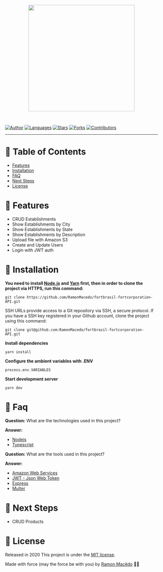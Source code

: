 <p align="center">
   <img src="https://i.ibb.co/vk18gkt/losgo.png" width="350"/>
</p>

<br />

[![Author](https://img.shields.io/badge/author-RamonMacedo-121210?style=flat-square)](https://github.com/RamonMacedo)
[![Languages](https://img.shields.io/github/languages/count/RamonMacedo/fortbrasil-fortcorporation-API?color=%23121210&style=flat-square)](#)
[![Stars](https://img.shields.io/github/stars/RamonMacedo/fortbrasil-fortcorporation-API?color=121210&style=flat-square)](https://github.com/RamonMacedo/fortbrasil-fortcorporation-API/stargazers)
[![Forks](https://img.shields.io/github/forks/RamonMacedo/fortbrasil-fortcorporation-API?color=%23121210&style=flat-square)](https://github.com/RamonMacedo/fortbrasil-fortcorporation-API/network/members)
[![Contributors](https://img.shields.io/github/contributors/RamonMacedo/fortbrasil-fortcorporation-API?color=121210&style=flat-square)](https://github.com/RamonMacedo/fortbrasil-fortcorporation-API/graphs/contributors)

---

# :pushpin: Table of Contents

* [Features](#rocket-features)
* [Installation](#construction_worker-installation)
* [FAQ](#postbox-faq)
* [Next Steps](#construction-next-steps)
* [License](#closed_book-license)

# :rocket: Features

* CRUD Establishments
* Show Establishments by City
* Show Establishments by State
* Show Establishments by Description
* Upload file with Amazon S3 
* Create and Update Users
* Login with JWT auth

# :construction_worker: Installation

**You need to install [Node.js](https://nodejs.org/en/download/) and [Yarn](https://yarnpkg.com/) first, then in order to clone the project via HTTPS, run this command:**

```
git clone https://github.com/RamonMacedo/fortbrasil-fortcorporation-API.git
```

SSH URLs provide access to a Git repository via SSH, a secure protocol. If you have a SSH key registered in your Github account, clone the project using this command:

```
git clone git@github.com:RamonMacedo/fortbrasil-fortcorporation-API.git
```

**Install dependencies**

```
yarn install
```

**Configure the ambient variables with .ENV**

```
process.env.VARIABLES
```

**Start development server**

```
yarn dev
```

# :postbox: Faq

**Question:** What are the technologies used in this project?

**Answer:**

* [Nodejs](https://nodejs.org/en/)
* [Typescript](https://www.typescriptlang.org)

**Question:** What are the tools used in this project?

**Answer:**
* [Amazon Web Services](https://aws.amazon.com)
* [JWT - Json Web Token](https://jwt.io/)
* [Express](https://expressjs.com/)
* [Multer](https://github.com/expressjs/multer#readme)

# :construction: Next Steps

* CRUD Products

# :closed_book: License

Released in 2020
This project is under the [MIT license](https://github.com/RamonMacedo/fortbrasil-fortcorporation-API/master/LICENSE).

Made with force (may the force be with you) by [Ramon Macêdo](https://github.com/RamonMacedo) 🖤🚀
